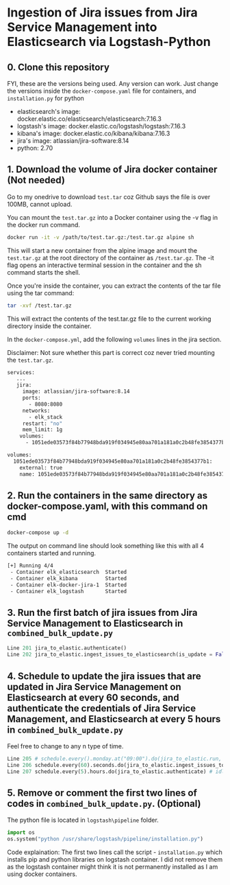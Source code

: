 # Ingestion of Jira issues from Jira Service Management into Elasticsearch via Logstash-Python

## 0. Clone this repository
FYI, these are the versions being used. Any version can work. Just change the versions inside the `docker-compose.yaml` file for containers, and `installation.py` for python
* elasticsearch's image: docker.elastic.co/elasticsearch/elasticsearch:7.16.3
* logstash's image: docker.elastic.co/logstash/logstash:7.16.3
* kibana's image: docker.elastic.co/kibana/kibana:7.16.3
* jira's image: atlassian/jira-software:8.14
* python: 2.70

## 1. Download the volume of Jira docker container (Not needed)

Go to my onedrive to download `test.tar` coz Github says the file is over 100MB, cannot upload.

You can mount the `test.tar.gz` into a Docker container using the -v flag in the docker run command. 

```bash
docker run -it -v /path/to/test.tar.gz:/test.tar.gz alpine sh
```

This will start a new container from the alpine image and mount the `test.tar.gz` at the root directory of the container as `/test.tar.gz`. The -it flag opens an interactive terminal session in the container and the sh command starts the shell.

Once you're inside the container, you can extract the contents of the tar file using the tar command:

```bash
tar -xvf /test.tar.gz
```

This will extract the contents of the test.tar.gz file to the current working directory inside the container.

In the `docker-compose.yml`, add the following `volumes` lines in the jira section.

Disclaimer: Not sure whether this part is correct coz never tried mounting the `test.tar.gz`.

``` bash
services:
   ...
   jira:
     image: atlassian/jira-software:8.14
     ports:
       - 8080:8080
     networks:
       - elk_stack
     restart: "no"
     mem_limit: 1g
    volumes:
      - 1051ede03573f84b77948bda919f034945e80aa701a181a0c2b48fe3854377b1:/var/atlassian/application-data/jira

volumes:
  1051ede03573f84b77948bda919f034945e80aa701a181a0c2b48fe3854377b1:
    external: true
    name: 1051ede03573f84b77948bda919f034945e80aa701a181a0c2b48fe3854377b1
```

## 2. Run the containers in the same directory as docker-compose.yaml, with this command on cmd
```bash
docker-compose up -d
```
The output on command line should look something like this with all 4 containers started and running.
```bash
[+] Running 4/4
 - Container elk_elasticsearch  Started                                                                            2.9s
 - Container elk_kibana         Started                                                                            4.8s
 - Container elk-docker-jira-1  Started                                                                            2.9s
 - Container elk_logstash       Started                                                                            6.4s
```

## 3. Run the first batch of jira issues from Jira Service Management to Elasticsearch in `combined_bulk_update.py`
```python
Line 201 jira_to_elastic.authenticate()
Line 202 jira_to_elastic.ingest_issues_to_elasticsearch(is_update = False)
```

## 4. Schedule to update the jira issues that are updated in Jira Service Management on Elasticsearch at every 60 seconds, and authenticate the credentials of Jira Service Management, and Elasticsearch at every 5 hours in `combined_bulk_update.py`
Feel free to change to any n type of time.
```python
Line 205 # schedule.every().monday.at("09:00").do(jira_to_elastic.run, is_update = True)
Line 206 schedule.every(60).seconds.do(jira_to_elastic.ingest_issues_to_elasticsearch, is_update = True)
Line 207 schedule.every(5).hours.do(jira_to_elastic.authenticate) # idle is max 5 hours
```

## 5. Remove or comment the first two lines of codes in `combined_bulk_update.py`.  (Optional)
The python file is located in `logstash\pipeline` folder.
```python
import os
os.system("python /usr/share/logstash/pipeline/installation.py")
```
Code explaination:
The first two lines call the script - `installation.py` which installs pip and python libraries on logstash container. I did not remove them as the logstash container might think it is not permanently installed as I am using docker containers.
